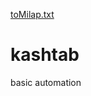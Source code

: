 [toMilap.txt](https://github.com/Msseervi/kashtab/files/6799240/toMilap.txt)
# kashtab
basic automation
